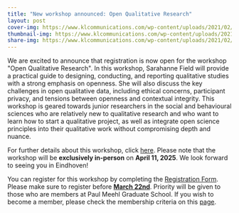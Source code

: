 ```yaml
---
title: "New workshop announced: Open Qualitative Research"
layout: post
cover-img: https://www.klcommunications.com/wp-content/uploads/2021/02/Requirements-elicitation-techniques@2x-min.jpg
thumbnail-img: https://www.klcommunications.com/wp-content/uploads/2021/02/Requirements-elicitation-techniques@2x-min.jpg
share-img: https://www.klcommunications.com/wp-content/uploads/2021/02/Requirements-elicitation-techniques@2x-min.jpg
---
```


We are excited to announce that registration is now open for the workshop "Open Qualitative Research". In this workshop, Sarahanne Field will provide a practical guide to designing, conducting, and reporting qualitative studies with a strong emphasis on openness. She will also discuss the key challenges in open qualitative data, including ethical concerns, participant privacy, and tensions between openness and contextual integrity. This workshop is geared towards junior researchers in the social and behavioural sciences who are relatively new to qualitative research and who want to learn how to start a qualitative project, as well as integrate open science principles into their qualitative work without compromising depth and nuance. 

For further details about this workshop, click [here](https://paulmeehlschool.github.io/workshops/qualitative/). Please note that the workshop will be **exclusively in-person** on **April 11, 2025**. We look forward to seeing you in Eindhoven!

You can register for this workshop by completing the [Registration Form](https://forms.office.com/Pages/ResponsePage.aspx?id=R_J9zM5gD0qddXBM9g78ZP_Kihp-VglPgWom9gajHXdUQjQ0RlRFVU1FWUtQRThOMzc3U1k1RVhQMS4u). Please make sure to register before <ins>**March 22nd**</ins>. Priority will be given to those who are members at Paul Meehl Graduate School. If you wish to become a member, please check the membership criteria on this [page](../membership.md).
